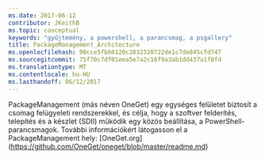 ```yaml
---
ms.date: 2017-06-12
contributor: JKeithB
ms.topic: conceptual
keywords: "gyűjtemény, a powershell, a parancsmag, a psgallery"
title: PackageManagement_Architecture
ms.openlocfilehash: 90cce5fb60120c2832320722de1c7de845cfd747
ms.sourcegitcommit: 75f70c7df01eea5e7a2c16f9a3ab1dd437a1f8fd
ms.translationtype: MT
ms.contentlocale: hu-HU
ms.lasthandoff: 06/12/2017
---
```

PackageManagement (más néven OneGet) egy egységes felületet biztosít a csomag felügyeleti rendszerekkel, és célja, hogy a szoftver felderítés, telepítés és a készlet (SDII) működik egy közös beállítása, a PowerShell-parancsmagok. További információkért látogasson el a PackageManagement hely: [OneGet.org] (https://github.com/OneGet/oneget/blob/master/readme.md)

